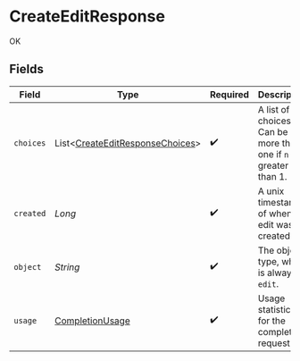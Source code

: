 # CreateEditResponse

OK


## Fields

| Field                                                                               | Type                                                                                | Required                                                                            | Description                                                                         |
| ----------------------------------------------------------------------------------- | ----------------------------------------------------------------------------------- | ----------------------------------------------------------------------------------- | ----------------------------------------------------------------------------------- |
| `choices`                                                                           | List<[CreateEditResponseChoices](../../models/shared/CreateEditResponseChoices.md)> | :heavy_check_mark:                                                                  | A list of edit choices. Can be more than one if `n` is greater than 1.              |
| `created`                                                                           | *Long*                                                                              | :heavy_check_mark:                                                                  | A unix timestamp of when the edit was created.                                      |
| `object`                                                                            | *String*                                                                            | :heavy_check_mark:                                                                  | The object type, which is always `edit`.                                            |
| `usage`                                                                             | [CompletionUsage](../../models/shared/CompletionUsage.md)                           | :heavy_check_mark:                                                                  | Usage statistics for the completion request.                                        |